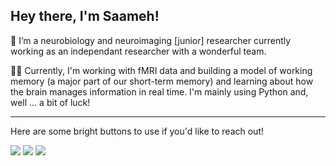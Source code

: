 ## Hey there, I'm Saameh!
🧠 I’m a neurobiology and neuroimaging \[junior\] researcher currently working as an independant researcher with a wonderful team.

👩‍💻 Currently, I'm working with fMRI data and building a model of working memory (a major part of our short-term memory) and learning about how the brain manages information in real time. I'm mainly using Python and, well ... a bit of luck!

---
Here are some bright buttons to use if you'd like to reach out!

<a href="mailto:saameh.sanaaee@neuromatchacademy.org"><img src="https://img.shields.io/badge/gmail-%23DD0031.svg?style=for-the-badge&logo=gmail&logoColor=white&cacheSeconds=3600"/></a>
<a href="https://www.linkedin.com/in/saameh-sanaaee/"><img src="https://img.shields.io/badge/linkedin-%230A66C2.svg?style=for-the-badge&logo=linkedin&logoColor=white&cacheSeconds=3600"/></a>
<a href="https://bsky.app/profile/saamehsanaaee.bsky.social"><img src="https://img.shields.io/badge/bluesky-%230085FF.svg?style=for-the-badge&logo=bluesky&logoColor=white&cacheSeconds=3600"/></a>

